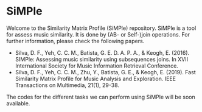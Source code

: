 # SiMPle

Welcome to the Similarity Matrix Profile (SiMPle) repository. SiMPle is a tool for assess music similarity. It is done by (AB- or Self-)join operations. For further information, please check the following papers.

- Silva, D. F., Yeh, C. C. M., Batista, G. E. D. A. P. A., & Keogh, E. (2016). SIMPle: Assessing music similarity using subsequences joins. In XVII International Society for Music Information Retrieval Conference.
- Silva, D. F., Yeh, C. C. M., Zhu, Y., Batista, G. E., & Keogh, E. (2019). Fast Similarity Matrix Profile for Music Analysis and Exploration. IEEE Transactions on Multimedia, 21(1), 29-38.


The codes for the different tasks we can perform using SiMPle will be soon available.
